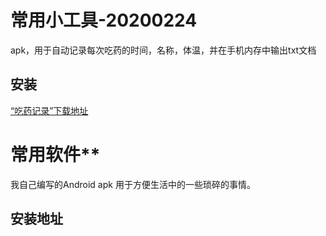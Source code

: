 # 常用小工具-20200224
apk，用于自动记录每次吃药的时间，名称，体温，并在手机内存中输出txt文档
## 安装
[“吃药记录”下载地址](吃药记录.apk)
# 常用软件**

我自己编写的Android apk 用于方便生活中的一些琐碎的事情。

## 安装地址

[吃药记录]: https://github.com/Franklyn1987/useful-20200224/blob/master/APK%E6%8F%90%E5%8F%96.apk
[精确地址]: https://github.com/Franklyn1987/useful-20200224/blob/master/%E7%B2%BE%E7%A1%AE%E5%9C%B0%E5%9D%80.apk

